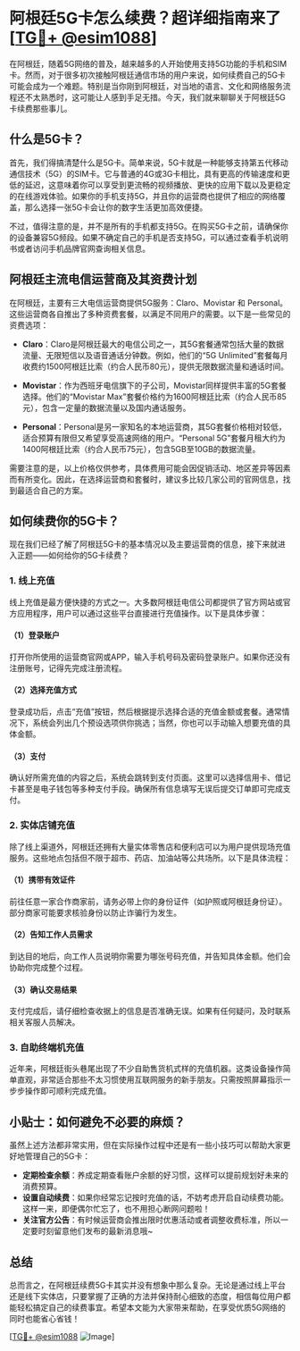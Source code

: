 # 阿根廷5G卡怎么续费？超详细指南来了[[TG💪+ @esim1088](https://t.me/s/esim1088)]

在阿根廷，随着5G网络的普及，越来越多的人开始使用支持5G功能的手机和SIM卡。然而，对于很多初次接触阿根廷通信市场的用户来说，如何续费自己的5G卡可能会成为一个难题。特别是当你刚到阿根廷，对当地的语言、文化和网络服务流程还不太熟悉时，这可能让人感到手足无措。今天，我们就来聊聊关于阿根廷5G卡续费那些事儿。

## 什么是5G卡？

首先，我们得搞清楚什么是5G卡。简单来说，5G卡就是一种能够支持第五代移动通信技术（5G）的SIM卡。它与普通的4G或3G卡相比，具有更高的传输速度和更低的延迟，这意味着你可以享受到更流畅的视频播放、更快的应用下载以及更稳定的在线游戏体验。如果你的手机支持5G，并且你的运营商也提供了相应的网络覆盖，那么选择一张5G卡会让你的数字生活更加高效便捷。

不过，值得注意的是，并不是所有的手机都支持5G。在购买5G卡之前，请确保你的设备兼容5G频段。如果不确定自己的手机是否支持5G，可以通过查看手机说明书或者访问手机品牌官网查询相关信息。

## 阿根廷主流电信运营商及其资费计划

在阿根廷，主要有三大电信运营商提供5G服务：Claro、Movistar 和 Personal。这些运营商各自推出了多种资费套餐，以满足不同用户的需要。以下是一些常见的资费选项：

- **Claro**：Claro是阿根廷最大的电信公司之一，其5G套餐通常包括大量的数据流量、无限短信以及语音通话分钟数。例如，他们的“5G Unlimited”套餐每月收费约1500阿根廷比索（约合人民币80元），提供无限数据流量和通话时间。
  
- **Movistar**：作为西班牙电信旗下的子公司，Movistar同样提供丰富的5G套餐选择。他们的“Movistar Max”套餐价格约为1600阿根廷比索（约合人民币85元），包含一定量的数据流量以及国内通话服务。

- **Personal**：Personal是另一家知名的本地运营商，其5G套餐价格相对较低，适合预算有限但又希望享受高速网络的用户。“Personal 5G”套餐月租大约为1400阿根廷比索（约合人民币75元），包含5GB至10GB的数据流量。

需要注意的是，以上价格仅供参考，具体费用可能会因促销活动、地区差异等因素而有所变化。因此，在选择运营商和套餐时，建议多比较几家公司的官网信息，找到最适合自己的方案。

## 如何续费你的5G卡？

现在我们已经了解了阿根廷5G卡的基本情况以及主要运营商的信息，接下来就进入正题——如何给你的5G卡续费？

### 1. 线上充值

线上充值是最方便快捷的方式之一。大多数阿根廷电信公司都提供了官方网站或官方应用程序，用户可以通过这些平台直接进行充值操作。以下是具体步骤：

#### （1）登录账户
打开你所使用的运营商官网或APP，输入手机号码及密码登录账户。如果你还没有注册账号，记得先完成注册流程。

#### （2）选择充值方式
登录成功后，点击“充值”按钮，然后根据提示选择合适的充值金额或套餐。通常情况下，系统会列出几个预设选项供你挑选；当然，你也可以手动输入想要充值的具体金额。

#### （3）支付
确认好所需充值的内容之后，系统会跳转到支付页面。这里可以选择信用卡、借记卡甚至是电子钱包等多种支付手段。确保所有信息填写无误后提交订单即可完成支付。

### 2. 实体店铺充值

除了线上渠道外，阿根廷还拥有大量实体零售店和便利店可以为用户提供现场充值服务。这些地点包括但不限于超市、药店、加油站等公共场所。以下是具体流程：

#### （1）携带有效证件
前往任意一家合作商家前，请务必带上你的身份证件（如护照或阿根廷身份证）。部分商家可能要求核验身份以防止诈骗行为发生。

#### （2）告知工作人员需求
到达目的地后，向工作人员说明你需要为哪张号码充值，并告知具体金额。他们会协助你完成整个过程。

#### （3）确认交易结果
支付完成后，请仔细检查收据上的信息是否准确无误。如果有任何疑问，及时联系相关客服人员解决。

### 3. 自助终端机充值

近年来，阿根廷街头巷尾出现了不少自助售货机式样的充值机器。这类设备操作简单直观，非常适合那些不太习惯使用互联网服务的新手朋友。只需按照屏幕指示一步步操作即可顺利完成充值。

## 小贴士：如何避免不必要的麻烦？

虽然上述方法都非常实用，但在实际操作过程中还是有一些小技巧可以帮助大家更好地管理自己的5G卡：

- **定期检查余额**：养成定期查看账户余额的好习惯，这样可以提前规划好未来的消费预算。
- **设置自动续费**：如果你经常忘记按时充值的话，不妨考虑开启自动续费功能。这样一来，即便偶尔忙忘了，也不用担心断网问题啦！
- **关注官方公告**：有时候运营商会推出限时优惠活动或者调整收费标准，所以一定要时刻留意他们发布的最新消息哦~

## 总结

总而言之，在阿根廷续费5G卡其实并没有想象中那么复杂。无论是通过线上平台还是线下实体店，只要掌握了正确的方法并保持耐心细致的态度，相信每位用户都能轻松搞定自己的续费事宜。希望本文能为大家带来帮助，在享受优质5G网络的同时也能省心省钱！

[[TG💪+ @esim1088](https://t.me/s/esim1088) ![Image](https://i.postimg.cc/4NQfJmqS/Snipaste-2025-05-13-00-14-12.png)]